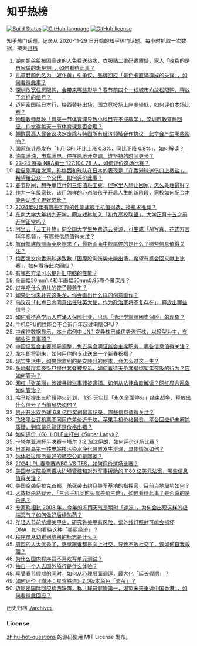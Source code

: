 # 知乎热榜
[![Build Status](https://github.com/ToWeLong/zhihu-hot-questions/workflows/CI/badge.svg)](https://github.com/ToWeLong/zhihu-hot-questions/actions)
[![GitHub language](https://img.shields.io/badge/language-golang-orange.svg)](https://golang.org/)
[![GitHub license](https://img.shields.io/github/license/ToWeLong/zhihu-hot-questions)](https://github.com/ToWeLong/zhihu-hot-questions/blob/main/LICENSE)

知乎热门话题，记录从 2020-11-29 日开始的知乎热门话题。每小时抓取一次数据，按天[归档](./archives)

<!-- BEGIN -->

1. [湖南姐弟给被困高速的人免费送热水，衣服贴二维码遭质疑，家人「收费的是自家做的米粑粑」，如何看待此事？](https://www.zhihu.com/question/643402415)
1. [儿童鞋颜色名为「奴仆黄」引争议，品牌回应「是色卡直译造成的失误」，如何看待此事？](https://www.zhihu.com/question/642843334)
1. [深圳放宽住房限购，会带来哪些影响？春节前四个一线城市均放松限购，释放了怎样的信号？](https://www.zhihu.com/question/643473574)
1. [迈阿密国际日本行，梅西替补出场，国立竞技场上座率较低，如何评价本场比赛？](https://www.zhihu.com/question/643451875)
1. [物理教师反映「每天一节体育课导致小科目完不成教学」，深圳市教育局回应，你觉得每天一节体育课是否合理？](https://www.zhihu.com/question/643367533)
1. [朝鲜最高人民会议决定废除与韩国所有经济领域合作协议，此举会产生哪些影响？](https://www.zhihu.com/question/643524028)
1. [国家统计局发布「1 月 CPI 环比上涨 0.3%，同比下降 0.8%」，如何解读？](https://www.zhihu.com/question/643535846)
1. [油车满油，电车满电，停在原地开空调，谁坚持的时间更长？](https://www.zhihu.com/question/643330321)
1. [23-24 赛季 NBA勇士 127:104 76 人，如何评价这场比赛？](https://www.zhihu.com/question/643528374)
1. [霍启刚再度发声，称梅西和球队在日本的表现是「在香港球迷伤口上撒盐」，希望给公众一个交代，如何评价此事？](https://www.zhihu.com/question/643471388)
1. [春节期间，想挣单位付的三倍值班工资，但家里人想让回家，怎么处理最好？](https://www.zhihu.com/question/643327868)
1. [作为一年级家长，该用怎样的心态陪孩子开启人生的新阶段，家校如何配合才能帮助孩子更好成长？](https://www.zhihu.com/question/643023180)
1. [2024年过年有哪些可靠的性能旗舰手机值得选，换机求推荐？](https://www.zhihu.com/question/643379062)
1. [东南大学大年初九开学，网友戏称加入「初九高校联盟」，大学正月十五之前开学正常吗？](https://www.zhihu.com/question/642850033)
1. [阿里云「云工开物」向全国大学生免费送云资源，可生成「AI写真、花式方言拜年视频」，有哪些信息值得关注？](https://www.zhihu.com/question/643412735)
1. [航母福建舰侧面全身照来了，最新画面中舰尾停的是什么？哪些信息值得关注？](https://www.zhihu.com/question/642884808)
1. [梅西发文向香港球迷致歉「因腹股沟伤势未能出场，希望有机会回来献上比赛」，如何看待此次回应？](https://www.zhihu.com/question/643428704)
1. [有哪些方法可以提升旧电脑的性能？](https://www.zhihu.com/question/642171889)
1. [全画幅50mm1.4和半画幅50mm0.95哪个景深浅？](https://www.zhihu.com/question/642668331)
1. [过年吃什么馅儿的饺子最养生？](https://www.zhihu.com/question/643371548)
1. [如果让你来补完这条龙，你会画出什么样的创意画作？](https://www.zhihu.com/question/641826562)
1. [乌议员「扎卢日内同意出任驻英大使，作为政治家将不复存在」，释放出哪些信号？](https://www.zhihu.com/question/643200756)
1. [如何看待高学历人群涌入保险行业，出现「清北学霸组团卖保险」的现象？](https://www.zhihu.com/question/643239677)
1. [手机CPU的性能会不会近几年超过电脑CPU？](https://www.zhihu.com/question/642771577)
1. [中疾控数据显示，本土病例中 JN.1 变异株已成优势流行株，以轻型为主，有哪些注意事项？](https://www.zhihu.com/question/642880940)
1. [中国证监会主要领导调整，免去易会满证监会主席职务，哪些信息值得关注？](https://www.zhihu.com/question/643418332)
1. [龙年即将到来，如何用你的专业送出一个新春祝福？](https://www.zhihu.com/question/641826071)
1. [现实生活中，如果你拿到的是安陵容的剧本，会怎么过这一生？](https://www.zhihu.com/question/642668952)
1. [多地餐厅年夜饭只提供套餐被投诉，如何看待天价套餐绑架年夜饭的行为？应如何管治？](https://www.zhihu.com/question/643367139)
1. [网红「张美丽」涉嫌寻衅滋事罪被逮捕，如何从法律角度解读？网红界内乱象如何管治？](https://www.zhihu.com/question/643397613)
1. [哈马斯提出三阶段停火计划， 135 天实现「永久全面停火」结束战争，释放出什么信号？当前局势如何？](https://www.zhihu.com/question/643415375)
1. [贵州开出双色球 6.8 亿巨奖创最高纪录，哪些信息值得关注？](https://www.zhihu.com/question/643367628)
1. [飞猪平台订机票不同用户差价近千块，苹果手机价格最贵，平台回应仍未解除质疑，到底是杀熟还是价格出错？](https://www.zhihu.com/question/643413659)
1. [如何评价（G）I-DLE主打曲《Super Lady》？](https://www.zhihu.com/question/641855729)
1. [卡塔尔亚洲杯半决赛卡塔尔 3:2 淘汰伊朗，如何评价这场比赛？](https://www.zhihu.com/question/643498534)
1. [日本福岛第一核电站核污染水净化装置发生泄漏，具体情况如何？](https://www.zhihu.com/question/643433696)
1. [你体验过服务最好的航空公司是哪家？](https://www.zhihu.com/question/639556902)
1. [2024 LPL 春季赛WBG VS TES，如何评价这场比赛？](https://www.zhihu.com/question/643460051)
1. [美国参议院投票否决边境管控和对外军事援助的 1180 亿美元法案，哪些信息值得关注？](https://www.zhihu.com/question/643540804)
1. [美国空袭伊拉克首都，杀死袭击约旦美军基地的指挥官，目前当地局势如何？](https://www.zhihu.com/question/643531441)
1. [大数据杀熟疑云，「三台手机同时买票差价三倍」，如何看待此事？是否真的是杀熟？](https://www.zhihu.com/question/643366218)
1. [专家称相比 2008 年，今年的冻雨天气是瞬时「速冻」，为何会出现这样的极端天气？如何做好后续防范？](https://www.zhihu.com/question/643266306)
1. [年轻人节前挤爆美甲店，研究称美甲有风险，紫外线灯照射可能会损坏 DNA，如何看待这种「美丽经济」？](https://www.zhihu.com/question/643411785)
1. [程序员从幼稚到成熟的标志是什么？](https://www.zhihu.com/question/642449547)
1. [周围的人太优秀了，感觉跟谁都是向上社交，导致不敢社交了，该如何自我救赎？](https://www.zhihu.com/question/640186516)
1. [为什么国内程序员不喜欢写单元测试？](https://www.zhihu.com/question/642449457)
1. [独自一个人去国外旅行是什么体验？](https://www.zhihu.com/question/641372261)
1. [享受春节假期的同时，如何从心理层面调适，最大化「延长假期」？](https://www.zhihu.com/question/643021021)
1. [如何评价《崩坏：星穹铁道》2.0版本角色「流萤」？](https://www.zhihu.com/question/643362025)
1. [迈阿密国际回应梅西缺阵，称「球员健康第一，渴望未来重返中国香港」，如何看待此回应？](https://www.zhihu.com/question/643383399)

<!-- END -->

历史归档 [./archives](./archives)


### License
[zhihu-hot-questions](https://github.com/towelong/zhihu-hot-questions) 的源码使用 MIT License 发布。